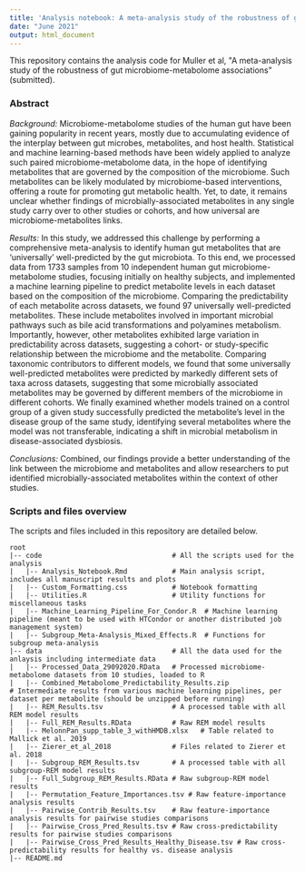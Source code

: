 ```yaml
---
title: 'Analysis notebook: A meta-analysis study of the robustness of gut microbiome-metabolome associations'
date: "June 2021"
output: html_document
---
```


This repository contains the analysis code for Muller et al, "A meta-analysis study of the robustness of gut microbiome-metabolome associations" (submitted).

### Abstract  

*Background:* Microbiome-metabolome studies of the human gut have been gaining popularity in recent years, mostly due to accumulating evidence of the interplay between gut microbes, metabolites, and host health. Statistical and machine learning-based methods have been widely applied to analyze such paired microbiome-metabolome data, in the hope of identifying metabolites that are governed by the composition of the microbiome. Such metabolites can be likely modulated by microbiome-based interventions, offering a route for promoting gut metabolic health. Yet, to date, it remains unclear whether findings of microbially-associated metabolites in any single study carry over to other studies or cohorts, and how universal are microbiome-metabolites links.     

*Results:* In this study, we addressed this challenge by performing a comprehensive meta-analysis to identify human gut metabolites that are ‘universally’ well-predicted by the gut microbiota. To this end, we processed data from 1733 samples from 10 independent human gut microbiome-metabolome studies, focusing initially on healthy subjects, and implemented a machine learning pipeline to predict metabolite levels in each dataset based on the composition of the microbiome. Comparing the predictability of each metabolite across datasets, we found 97 universally well-predicted metabolites. These include metabolites involved in important microbial pathways such as bile acid transformations and polyamines metabolism. Importantly, however, other metabolites exhibited large variation in predictability across datasets, suggesting a cohort- or study-specific relationship between the microbiome and the metabolite. Comparing taxonomic contributors to different models, we found that some universally well-predicted metabolites were predicted by markedly different sets of taxa across datasets, suggesting that some microbially associated metabolites may be governed by different members of the microbiome in different cohorts. We finally examined whether models trained on a control group of a given study successfully predicted the metabolite’s level in the disease group of the same study, identifying several metabolites where the model was not transferable, indicating a shift in microbial metabolism in disease-associated dysbiosis.  

*Conclusions:* Combined, our findings provide a better understanding of the link between the microbiome and metabolites and allow researchers to put identified microbially-associated metabolites within the context of other studies.

### Scripts and files overview

The scripts and files included in this repository are detailed below.

```
root
|-- code                                # All the scripts used for the analysis
|   |-- Analysis_Notebook.Rmd           # Main analysis script, includes all manuscript results and plots
|   |-- Custom_Formatting.css           # Notebook formatting
|   |-- Utilities.R                     # Utility functions for miscellaneous tasks
|   |-- Machine_Learning_Pipeline_For_Condor.R  # Machine learning pipeline (meant to be used with HTCondor or another distributed job management system)
|   |-- Subgroup_Meta-Analysis_Mixed_Effects.R  # Functions for subgroup meta-analysis
|-- data                                # All the data used for the anlaysis including intermediate data
|   |-- Processed_Data_29092020.RData   # Processed microbiome-metabolome datasets from 10 studies, loaded to R
|   |-- Combined_Metabolome_Predictability_Results.zip                             # Intermediate results from various machine learning pipelines, per dataset per metabolite (should be unzipped before running)
|   |-- REM_Results.tsv                 # A processed table with all REM model results
|   |-- Full_REM_Results.RData          # Raw REM model results
|   |-- MelonnPan_supp_table_3_withHMDB.xlsx   # Table related to Mallick et al. 2019
|   |-- Zierer_et_al_2018               # Files related to Zierer et al. 2018 
|   |-- Subgroup_REM_Results.tsv        # A processed table with all subgroup-REM model results
|   |-- Full_Subgroup_REM_Results.RData # Raw subgroup-REM model results
|   |-- Permutation_Feature_Importances.tsv # Raw feature-importance analysis results
|   |-- Pairwise_Contrib_Results.tsv    # Raw feature-importance analysis results for pairwise studies comparisons
|   |-- Pairwise_Cross_Pred_Results.tsv # Raw cross-predictability results for pairwise studies comparisons
|   |-- Pairwise_Cross_Pred_Results_Healthy_Disease.tsv # Raw cross-predictability results for healthy vs. disease analysis
|-- README.md
```

